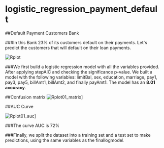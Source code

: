 # logistic_regression_payment_default

##Default Payment Customers Bank

###In this Bank 23% of its customers default on their payments. Let's predict the customers that will default on their loan payments.

![Rplot](https://github.com/SelvaCamp/payment_default_logistic_reg/assets/158846801/fc365fd2-6095-4359-860f-8758eb0d0c5f)

###We first build a logistic regression model with all the variables provided. After applying stepAIC and checking the significance p-value. We built a model with the following variables: limitBal, sex, education, marriage, pay1, pay3, pay5, billAmt1, billAmt2, and finally payAmt1. The model has an **8.01 accuracy**. 

##Confusion matrix
![Rplot01_matrix](https://github.com/SelvaCamp/payment_default_logistic_reg/assets/158846801/9e772555-3cb0-4649-a7fd-1da94106b6aa)]

##AUC Curve

![Rplot01_auc](https://github.com/SelvaCamp/payment_default_logistic_reg/assets/158846801/8e2a6d75-caef-4837-bfc1-9ff6230d9eb3)]

###The curve AUC is 72%

###Finally, we split the dataset into a training set and a test set to make predictions, using the same variables as the finallogmodel.
